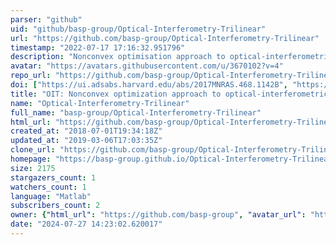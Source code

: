 ```yaml
---
parser: "github"
uid: "github/basp-group/Optical-Interferometry-Trilinear"
url: "https://github.com/basp-group/Optical-Interferometry-Trilinear"
timestamp: "2022-07-17 17:16:32.951796"
description: "Nonconvex optimisation approach to optical-interferometric imaging"
avatar: "https://avatars.githubusercontent.com/u/3670102?v=4"
repo_url: "https://github.com/basp-group/Optical-Interferometry-Trilinear"
doi: ["https://ui.adsabs.harvard.edu/abs/2017MNRAS.468.1142B", "https://ui.adsabs.harvard.edu/abs/2019ascl.soft06015B/abstract"]
title: "OIT: Nonconvex optimization approach to optical-interferometric imaging"
name: "Optical-Interferometry-Trilinear"
full_name: "basp-group/Optical-Interferometry-Trilinear"
html_url: "https://github.com/basp-group/Optical-Interferometry-Trilinear"
created_at: "2018-07-01T19:34:18Z"
updated_at: "2019-03-06T17:03:35Z"
clone_url: "https://github.com/basp-group/Optical-Interferometry-Trilinear.git"
homepage: "https://basp-group.github.io/Optical-Interferometry-Trilinear/"
size: 2175
stargazers_count: 1
watchers_count: 1
language: "Matlab"
subscribers_count: 2
owner: {"html_url": "https://github.com/basp-group", "avatar_url": "https://avatars.githubusercontent.com/u/3670102?v=4", "login": "basp-group", "type": "User"}
date: "2024-07-27 14:23:02.620017"
---
```

